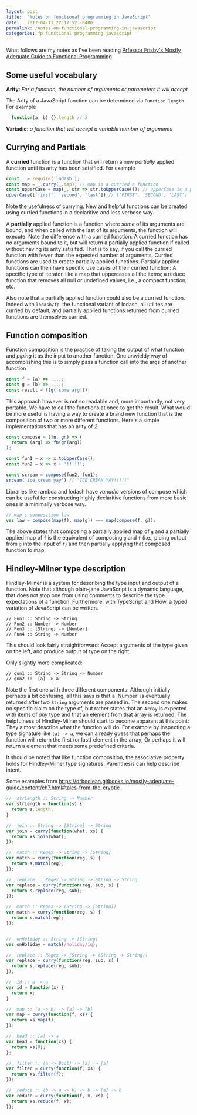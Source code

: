 ```yaml
---
layout: post
title:  "Notes on functional programming in JavaScript"
date:   2017-04-13 22:17:52 -0400
permalink: /notes-on-functional-programming-in-javascript
categories: fp functional programming javascript
---
```

What follows are my notes as I've been reading [Prfessor Frisby's Mostly Adequate Guide to Functional Programming](https://github.com/MostlyAdequate/mostly-adequate-guide)

## Some useful vocabulary
**Arity**: _For a function, the number of arguments or parameters it will accept_

  The Arity of a JavaScript function can be determined via `Function.length`
  For example 
  ```javascript
    function(a, b) {}.length // 2
  ```
**Variadic**: _a function that will accept a variable number of arguments_

## Currying and Partials
A **curried** function is a function that will return a new _partially_ applied function until its arity has been satsified.
For example
```javascript
const _ = require('lodash');
const map = _.curry(_.map); // map is a curried a function
const upperCase = map(_, str => str.toUpperCase()); // upperCase is a partially applied map function 
upperCase(['first', 'second', 'last']) // ['FIRST', 'SECOND', 'LAST']
```
Note the usefulness of currying.  New and helpful functions can be created using curried functions in a declaritive and less verbose way.

A **partially** applied function is a function where _some_ of its arguments are bound, and when called with the last of its arguments, the function will execute.  Note the difference with a curried function: A curried function has _no_ arguments bound to it, but will return a partially applied function if called without having its arity satisifed. That is to say, if you call the curried function with fewer than the expected number of arguments.  Curried functions are used to create partially applied functions.  Partially applied functions can then have specific use cases of their curried function: A specific type of iterator, like a map that uppercases all the items; a reduce function that removes all null or undefined values, i.e., a compact function; etc. 

Also note that a partially applied function could also be a curried function.  Indeed with `lodash/fp`, the functional variant of lodash, all utilites are curried by default, and partially applied functions returned from curried functions are themselves curried.  

## Function composition
Function composition is the practice of taking the output of what function and _piping_ it as the input to another function.
One unwieldy way of accomplishing this is to simply pass a function call into the args of another function
```javascript
const f = (a) => ....;
const g = (b) => ....;
const result = f(g('some arg'));
```
This approach however is not so readable and, more importantly, not very portable.  We have to call the functions at once to get the result.  What would be more useful is having a way to create a brand new function that is the composition of two or more different functions. Here's a simple implementations that has an arity of *2*:
```javascript
const compose = (fn, gn) => (
  return (arg) => fn(gn(arg))
);

const fun1 = x => x.toUpperCase();
const fun2 = x => x + '!!!!!';

const scream = compose(fun2, fun1);
srceam('ice cream yay') // "ICE CREAM YAY!!!!!"
```
Libraries like rambda and lodash have _variadic_ versions of compose which can be useful for constructing highly declaritive functions from more basic ones in a minimally verbose way. 


```javascript
// map's composition law
var law = compose(map(f), map(g)) === map(compose(f, g));
```
The above states that composing a partially applied map of `g` and a partially applied map of `f` is the equivalent of composing `g` and `f` (i.e., piping output from `g` into the input of `f`) and then partially applying that composed function to map.


## Hindley-Milner type description
Hindley-Milner is a system for describing the type input and output of a function.  Note that although plain-jane JavaScript is a dynamic language, that does not stop one from using comments to describe the type expectations of a function.  Furthermore, with TypeScript and Flow, a typed variation of JavaScript can be written.  
```
// Fun1 :: String -> String
// Fun2 :: Number -> Number
// Fun3 :: [String] -> [Number]
// Fun4 :: String -> Number
```
This should look fairly straightforward:  Accept arguments of the type given on the left, and produce output of type on the right.

Only slightly more complicated:
```
// gun1 :: String -> String -> Number
// gun2 ::  [a] -> a
```
Note the first one with three different components: Although initially perhaps a bit confusing, all this says is that a 'Number' is eventually returned after two `String` arguments are passed in.  The second one makes no specific claim on the type of, but rather states that an `Array` is expected with items of _any_ type and that an element from that array is returned.  The helpfulness of Hindley-Milner should start to become apparant at this point: They almost describe what the function will do.  For example by inspecting a type signature like `[a] -> a`, we can already guess that perhaps the function will return the first (or last) element in the array; Or perhaps it will return a element that meets some predefined criteria.  

It should be noted that like function composition, the associative property holds for Hindley-Milner type signatures.  Parenthesis can help describe intent.

Some examples from https://drboolean.gitbooks.io/mostly-adequate-guide/content/ch7.html#tales-from-the-cryptic

```javascript
//  strLength :: String -> Number
var strLength = function(s) {
  return s.length;
}

//  join :: String -> [String] -> String
var join = curry(function(what, xs) {
  return xs.join(what);
});

//  match :: Regex -> String -> [String]
var match = curry(function(reg, s) {
  return s.match(reg);
});

//  replace :: Regex -> String -> String -> String
var replace = curry(function(reg, sub, s) {
  return s.replace(reg, sub);
});

//  match :: Regex -> (String -> [String])
var match = curry(function(reg, s) {
  return s.match(reg);
});


//  onHoliday :: String -> [String]
var onHoliday = match(/holiday/ig);

//  replace :: Regex -> (String -> (String -> String))
var replace = curry(function(reg, sub, s) {
  return s.replace(reg, sub);
});

//  id :: a -> a
var id = function(x) {
  return x;
}

//  map :: (a -> b) -> [a] -> [b]
var map = curry(function(f, xs) {
  return xs.map(f);
});

//  head :: [a] -> a
var head = function(xs) {
  return xs[0];
};

//  filter :: (a -> Bool) -> [a] -> [a]
var filter = curry(function(f, xs) {
  return xs.filter(f);
});

//  reduce :: (b -> a -> b) -> b -> [a] -> b
var reduce = curry(function(f, x, xs) {
  return xs.reduce(f, x);
});
```

